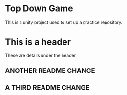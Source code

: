 # Top Down Game
 This is a unity project used to set up a practice repository.

# This is a header
These are details under the header

## ANOTHER README CHANGE

## A THIRD README CHANGE